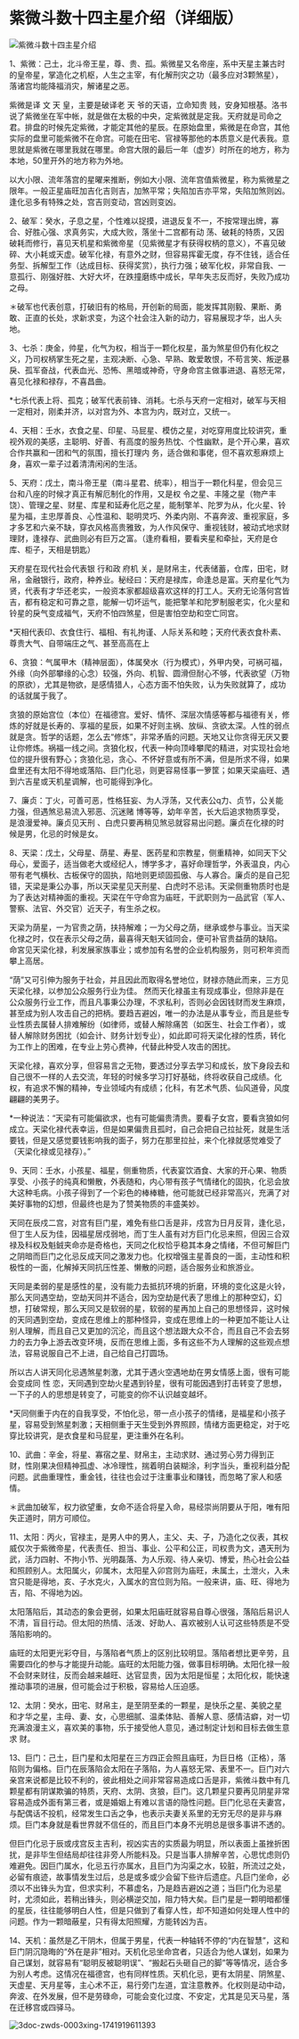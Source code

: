 # 紫微斗数十四主星介绍（详细版）

![紫微斗数十四主星介绍](assets/3doc-zwds-0003xing-01.png)

1、紫微：己土，北斗帝王星，尊、贵、孤。紫微星又名帝座，系中天星主兼古时的皇帝星，掌造化之机枢，人生之主宰，有化解刑灾之功（最多应对3颗煞星），落诸宫均能降福消灾，解诸星之恶。

紫微是译 文 天 皇，主要是破译老 天 爷的天语，立命知贵 贱，安身知根基。洛书说了紫微坐在军中帐，就是做在太极的中央，定紫微就是定我。天府就是司命之君。排盘的时候先定紫微，才能定其他的星辰。在原始盘里，紫微是在命宫，其他实际的盘里可能紫微不在命宫。可能在田宅、官禄等那他的本质意义是代表我。意思就是紫微在哪里我就在哪里。命宫大限的最后一年（虚岁）时所在的地方，称为本地，50里开外的地方称为外地。

以大小限、流年落宫的星曜来推断，例如大小限、流年宫值紫微星，称为紫微星之限年。一般正星庙旺加吉化吉则吉，加煞平常；失陷加吉亦平常，失陷加煞则凶。逢化忌多有特殊之处，宫吉则变动，宫凶则变凶。

2、破军：癸水，子息之星，个性难以捉摸，进退反复不一，不按常理出牌，寡合、好胜心强、求真务实，大成大败，落坐十二宫都有动 荡、破耗的特质，又因破耗而修行，喜见天机星和紫微帝星（见紫微星才有获得权柄的意义），不喜见破碎、大小耗或天虚。破军化禄，有意外之财，但容易挥霍无度，存不住钱，适合任务型、拆解型工作（达成目标、获得奖赏），执行力强；破军化权，非常自我、一意孤行、刚强好胜、大好大坏，在跌撞磨练中成长，早年失志反而好，失败乃成功之母。

＊破军也代表创意，打破旧有的格局，开创新的局面，能发挥其刚毅、果断、勇敢、正直的长处，求新求变，为这个社会注入新的动力，容易展现才华，出人头地。

3、七杀：庚金，帅星，化气为权，相当于一颗化权星，虽为煞星但仍有化权之义，乃司权柄掌生死之星，主观决断、心急、早熟、敢爱敢恨，不苟言笑、叛逆暴 戾、孤军奋战，代表血光、恐怖、黑暗或神奇，守身命宫主做事进退、喜怒无常，喜见化禄和禄存，不喜昌曲。

*七杀代表上将、孤克；破军代表前锋、消耗。七杀与天府一定相对，破军与天相一定相对，刚柔并济，以对宫为外、本宫为内，既对立，又统一。

4、天相：壬水，衣食之星、印星、马屁星、模仿之星，对吃穿用度比较讲究，重视外观的美感，主聪明、好善、有高度的服务热忱、个性幽默，是个开心果，喜欢合作共赢和一团和气的氛围，擅长打理内 务，适合做和事佬，但不喜欢惹麻烦上身，喜欢一辈子过着清清闲闲的生活。

5、天府：戊土，南斗帝王星（南斗星君、统率），相当于一颗化科星，但会见三台和八座的时候才真正有解厄制化的作用，又是权 令之星、丰隆之星（物产丰饶）、管理之星、财星、库星和延寿化厄之星，能制擎羊、陀罗为从，化火星、铃星为福，主忠厚善良、心性温和、聪明灵巧、外柔内刚、不喜奔波、重视家庭，多才多艺和六亲不缺，穿衣风格高贵雅致，为人作风保守、重视钱财，被动式地求财理财，逢禄存、武曲则必有巨万之富。（逢府看相，要看夹星和牵扯，天府是仓库、柜子，天相是钥匙）

天府星在现代社会代表银 行和政 府机 关，是财帛主，代表储蓄，仓库，田宅，财帛，金融银行，政府，种养业。秘经曰：天府是禄库，命逢总是富。天府星化气为贤，代表有才华还老实，一般资本家都超级喜欢这样的打工人。天府无论落何宫皆吉，都有稳定和可靠之意，能解一切坏运气，能把擎羊和陀罗制服老实，化火星和铃星的戾气变成福气，天府不怕四煞星，但是害怕空劫和空亡同宫。

*天相代表印、衣食住行、福相、有礼拘谨、人际关系和睦；天府代表衣食朴素、尊贵大气、自带端庄之气、甚至高高在上

6、贪狼：气属甲木（精神层面），体属癸水（行为模式），外甲内癸，可祸可福，外缘（向外部攀缘的心念）较强，外向、机智、圆滑但耐心不够，代表欲望（万物的原欲），尤其是物欲，是感情猎人，心态方面不怕失败，认为失败就算了，成功的话就属于我了。

贪狼的原始宫位（本位）在福德宫。爱好、情怀、深层次情感等都与福德有关，修炼的好就是长寿的、享福的星辰，如果不好则主祸、放纵、贪欲太深。人性的弱点就是贪。哲学的话题，怎么去“修炼”，非常矛盾的问题。天地又让你贪得无厌又要让你修炼。祸福一线之间。贪狼化权，代表一种向顶峰攀爬的精进，对实现社会地位的提升很有野心；贪狼化忌，贪心、不怀好意或有所不满，但是所求不得，如果盘里还有太阳不得地或落陷、巨门化忌，则更容易怪事一箩筐；如果天梁庙旺、遇到六吉星或天机星调解，也可能得到净化。

7、廉贞：丁火，可善可恶，性格狂妄、为人浮荡，又代表公q力、贞节，公关能力强，但遇煞忌易流入邪恶、沉迷赌 博等等，幼年辛苦，长大后追求物质享受，是浪漫爱神。廉贞见天刑 、白虎只要再稍见煞忌就容易出问题。廉贞在化禄的时候是男，化忌的时候是女。

8、天梁：戊土，父母星、荫星、寿星、医药星和宗教星，侧重精神，如同天下父母心，爱面子，适当做老大或经纪人，博学多才，喜好命理哲学，外表温良，内心带有老气横秋、古板保守的固执，陷地则更顽固孤傲、与人寡合。廉贞的是自己犯错，天梁是秉公办事，所以天梁星见天刑星、白虎时不忌讳。天梁侧重物质时也是为了表达对精神面的重视。天梁在午守命宫为庙旺，干武职则为一品武官（军人、警察、法官、外交官）近天子，有生杀之权。

天梁为荫星，一为官贵之荫，扶持解难；一为父母之荫，继承或参与事业。当天梁化禄之时，仅在表示父母之荫，最喜得天魁天钺同会，便可补官贵益荫的缺陷。 命宮见天梁化禄，利发展家族事业；或参加有名誉的企业机构服务，则可积年资而攀上高居。

“荫”又可引伸为服务于社会，并且因此而取得名誉地位，财禄亦随此而来，三方见天梁化禄，以参加公众服务行业为佳。 然而天化禄虽主有现成事业，但除非是在公众服务行业工作，而且凡事秉公办理，不求私利，否则必会因钱财而发生麻烦，甚至成为别人攻击自己的把柄。要趋吉避凶，唯一的办法是从事专业，而且是些专业性质去属替人排难解纷（如律师，或替人解除痛苦（如医生、社会工作者），或替人解除财务困扰（如会计、财务计划专业），如此即可将天梁化禄的性质，转化为工作上的困难，在专业上劳心费神，代替此种受人攻击的困扰。

天梁化禄，喜欢分享，但容易言之无物，要透过分享去学习和成长，放下身段去和自己很不一样的人去交流，年轻的时候多学习打好基础，终将收获自己成绩。化权，有追求不懈的精神，专业领域内有成绩；化科，有艺术气质、仙风道骨，风度翩翩的美男子。

*一种说法：“天梁有可能偏欲求，也有可能偏贵清贵。要看子女宫，要看贪狼如何成立。天梁化禄代表幸运，但是如果偏贵且孤时，自己会把自己拉扯死，就是生活要钱，但是又感觉要钱影响我的面子，努力在那里拉扯，来个化禄就感觉难受了（天梁化禄或见禄存）。”

9、天同：壬水，小孩星、福星，侧重物质，代表宴饮酒食、大家的开心果、物质享受、小孩子的纯真和懒散，外表随和，内心带有孩子气情绪化的固执，化忌会放大这种毛病。小孩子得到了一个彩色的棒棒糖，他可能就已经非常高兴，充满了对美好事物的幻想，但最终也是为了赞美物质的丰盛美妙。

天同在辰戍二宫，对宫有巨门星，难免有些口舌是非，戍宫为日月反背，逢化忌，但丁生人反为佳，因福星居戍弱地，而丁生人虽有对方巨门化忌来照，但因三合双禄及科权及魁銊夹命亦是奇格也，天同之化权恰乎稳其本身之情绪，不但可解巨门之阴暗而巨门之化忌反成天同之激发力也。化权增强主星善良的一面，主动性和积极性的一面，化解掉天同抗压性差、懒散的问题，适合服务业和旅游业。

天同是柔弱的星是感性的星，没有能力去抵抗环境的折磨，环境的变化这是火铃，那么天同遇空劫，空劫天同并不适合，因为空劫是代表了思维上的那种空幻，幻想，打破常规，那么天同又是软弱的星，软弱的星再加上自己的思想怪异，这时候的天同遇到空劫，变成在思维上的那种怪异，变成在思维上的一种更加不能让人让别人理解，而且自己又更加的沉沦，而且这个想法跟大众不合，而且自己不会去努力的去力争上游去改变环境，反而在思维上面，多有这些不为人理解的这些观点想法，容易说服自己不上进，自己给自己打圆场。

所以古人讲天同化忌遇煞星刺激，尤其于遇火空遇地劫在男女情感上面，很有可能会变成同 性 恋，天同遇到空劫火星遇到铃星，很有可能因遇到打击转变了思想，一下子的人的思想是转变了，可能变的你不认识越变越坏。

*天同侧重于内在的自我享受，不怕化忌，带一点小孩子的情绪，是福星和小孩子星，容易受到煞星刺激；天相侧重于天生受到外界照顾，情绪方面更稳定，对于吃穿比较讲究，是衣食星和马屁星，更注重外在名利。

10、武曲：辛金，将星、寡宿之星、财帛主，主动求财、通过劳心劳力得到正财，性刚果决但精神孤虚、冰冷理性，揣着明白装糊涂，利字当头，重视利益分配问题。武曲重理性，重金钱，往往也会过于注重事业和赚钱，而忽略了家人和感情。

＊武曲加破军，权力欲望重，女命不适合将星入命，易经崇尚阴要从于阳，唯有阳失正道时，阴方可顺位。

11、太阳：丙火，官禄主，是男人中的男人，主父、夫、子，乃造化之仪表，其权威仅次于紫微帝星，代表责任、担当、事业、公平和公正，司权贵为文，遇天刑为武，活力四射、不拘小节、光明磊落、为人乐观、待人亲切、博爱，热心社会公益和照顾别人。太阳属火，卯属木，太阳星入卯宫则为庙旺，未属土，土泄火，入未宫只能是得地，亥、子水克火，入属水的宫位则为陷。一般来讲，庙、旺、得地为吉，陷、不得地为凶。

太阳落陷后，其动态的象会更弱，如果太阳庙旺就容易自尊心很强，落陷后易识人不清，盲目行动。但太阳的热情、活泼、好助人、喜欢被别人认可这些特质是不受落陷影响的。

庙旺的太阳更光彩夺目，与落陷者气质上的区别比较明显。落陷者想比更辛劳，且需要四化的参与才能提升动能。庙旺的太阳能力强，做事目标明确。太阳化禄一般不会财来财往，反而会越来越旺、达官显贵，因为太阳是恒星；太阳化权，能快速推动事项的进展，但可能会过于积极，容易给人压迫感。

12、太阴：癸水，田宅、财帛主，是至阴至柔的一颗星，是快乐之星、美貌之星和才华之星，主母、妻、女，心思细腻、温柔体贴、善解人意、感情洁癖，对一切充满浪漫主义，喜欢美的事物，乐于接受他人意见，通过制定计划和目标去做生意求 财。

13、巨门：己土，巨门星和太阳星在三方四正会照且庙旺，为巨日格（正格），落陷则为偏格。巨门在辰落陷会太阳在子落陷，为人喜怒无常、表里不一。巨门对六亲宫来说都是比较不利的，彼此相处之间非常容易造成口舌是非，紫微斗数中有几颗星都有阴谋欺骗的特质，天府、太阴、贪狼，巨门。这几颗星只要再见阴星非常容易造成外面有第三者，或是婚姻上有难以言语的隐性问题。巨门化忌在夫妻宫，与配偶话不投机，经常发生口舌之争，也表示夫妻关系里的无穷无尽的是非与麻烦。巨门本身就是看世界就不信任的，而且巨门本身不光明总是很多事讲不透的。

但巨门化忌于辰或戌宫反主吉利，视凶实吉的实质最为明显，所以表面上虽挫折困扰，是非毕生但结局却往往非旁人所能料及。只是当事人排解辛苦，心思忧虑则仍难避免。因巨门属水，化忌五行亦属水，且巨门为沟渠之水，较脏，所流过之处，必留有痕迹，故事情发生过后，总是或多或少会留下些许后遗症。凡巨门坐命，必须以不出锋头为宜，但求实利，不慕虚名，乃是趋吉避凶之道；当巨门化为忌星时，尤须如此，若稍出锋头，则必横逆交加，阻力特大矣。巨门星是一颗明暗都懂的星辰，往往能够明白人性，但是只做到了看穿人性，却不知道如何处理人性中的问题。作为一颗暗蔽星，只有得太阳照耀，方能转凶为吉。

14、天机：虽然是乙干阴木，但属于男星，代表一种轴转不停的“内在智慧”，这和巨门阴沉隐晦的“外在是非”相对。天机化忌坐命宫者，只适合为他人谋划，如果为自己谋划，就容易有“聪明反被聪明误”、“搬起石头砸自己的脚”等等情况，适合多为别人考虑。这情况在福德宫，也有同样性质。天机化忌，更有太阴星、阴煞星、天虚星、天月星等，主心术不正，易行旁门左道，宜注意教养。化权则是动中动，奔波、在外发展，但不是劳碌命，可能会变化过度、不安定，尤其是见天马星，落在迁移宫或四驿马。

![3doc-zwds-0003xing-1741919611393](assets/3doc-zwds-0003xing-02.png)